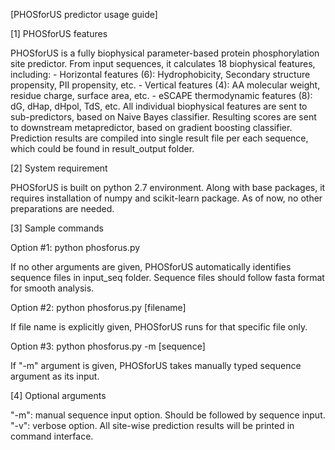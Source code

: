 [PHOSforUS predictor usage guide]

[1] PHOSforUS features

PHOSforUS is a fully biophysical parameter-based protein phosphorylation site predictor.
From input sequences, it calculates 18 biophysical features, including:
     - Horizontal features (6): Hydrophobicity, Secondary structure propensity, PII propensity, etc.
     - Vertical features (4): AA molecular weight, residue charge, surface area, etc.
     - eSCAPE thermodynamic features (8): dG, dHap, dHpol, TdS, etc.
 All individual biophysical features are sent to sub-predictors, based on Naive Bayes classifier.
 Resulting scores are sent to downstream metapredictor, based on gradient boosting classifier.
 Prediction results are compiled into single result file per each sequence, which could be found in result_output folder.

[2] System requirement

 PHOSforUS is built on python 2.7 environment.
 Along with base packages, it requires installation of numpy and scikit-learn package.
 As of now, no other preparations are needed.

[3] Sample commands

 Option #1: python phosforus.py
 
 If no other arguments are given, PHOSforUS automatically identifies sequence files in input_seq folder.
 Sequence files should follow fasta format for smooth analysis.

 Option #2: python phosforus.py [filename]
 
 If file name is explicitly given, PHOSforUS runs for that specific file only.

 Option #3: python phosforus.py -m [sequence]
 
 If "-m" argument is given, PHOSforUS takes manually typed sequence argument as its input.

[4] Optional arguments

 "-m": manual sequence input option. Should be followed by sequence input.
 "-v": verbose option. All site-wise prediction results will be printed in command interface.
